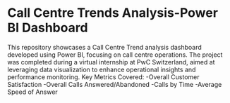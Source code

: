 # Call Centre Trends Analysis-Power BI Dashboard
This repository showcases a Call Centre Trend analysis dashboard developed using Power BI, focusing on call centre operations. The project was completed during a virtual internship at PwC Switzerland, aimed at leveraging data visualization to enhance operational insights and performance monitoring.
Key Metrics Covered:
-Overall Customer Satisfaction
-Overall Calls Answered/Abandoned
-Calls by Time
-Average Speed of Answer
